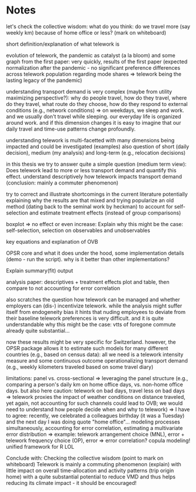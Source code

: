 # Notes

let's check the collective wisdom: what do you think: do we travel more (say weekly km) because of home office or less? (mark on whiteboard)

short definition/explanation of what telework is

evolution of telework, the pandemic as catalyst (a la bloom) and some graph from the first paper: very quickly, results of the first paper (expected normalization after the pandemic - no significant preference differences across telework population regarding mode shares => telework being the lasting legacy of the pandemic)

understanding transport demand is very complex (maybe from utility maximizing perspective?): why do people travel, how do they travel, where do they travel, what route do they choose, how do they respond to external conditions (e.g., network conditions) => on weekdays, we sleep and work. and we usually don't travel while sleeping. our everyday life is organized around work. and if this dimension changes it is easy to imagine that our daily travel and time-use patterns change profoundly.

understanding telework is multi-facetted with many dimensions being impacted and could be investigated (examples)
also question of short (daily decision), medium (my analysis) and long-term (e.g., relocation decisions)

in this thesis we try to answer quite a simple question (medium term view): Does telework lead to more or less transport demand and quantify this effect. understand descriptively how telework impacts transport demand (conclusion: mainly a commuter phenomenon)

try to correct and illustrate shortcomings in the current literature potentially explaining why the results are that mixed and trying popularize an old method (dating back to the seminal work by heckman) to account for self-selection and estimate treatment effects (instead of group comparisons)

boxplot => no effect or even increase: Explain why this might be the case: self-selection, selection on observables and unobservables

key equations and explanation of OVB

OPSR core and what it does under the hood, some implementation details (demo - run the script). why is it better than other implementations?

Explain summary(fit) output

analysis paper: descriptives + treatment effects plot and table, then compare to not accounting for error correlation

also scratches the question how telework can be managed and whether employers can (dis-) incentivize telework. while the analysis might suffer itself from endogeneity bias it hints that nuding employees to deviate from their baseline telework preferences is very difficult. and it is quite understandable why this might be the case: vtts of foregone commute already quite substantial...

now these results might be very specific for Switzerland. however, the OPSR package allows it to estimate such models for many different countries (e.g., based on census data): all we need is a telework intensity measure and some continuous outcome operationalizing transport demand (e.g., weekly kilometers traveled based on some travel diary)

limitations: 
panel vs. cross-sectional => leveraging the panel structure (e.g., comparing a person's daily km on home office days, vs. non-home office days. but also here caution: telework on bad days, travel less on bad days => telework proxies the impact of weather conditions on distance traveled, yet again, not accounting for such channels could lead to OVB; we would need to understand how people decide when and why to telework) => I have to agree: recently, we celebrated a colleagues birthday (it was a Tuesday) and the next day I was doing quote "home office"...
modeling processes simultaneously, accounting for error correlation, estimating a multivariate error distribution => example: telework arrangement choice (MNL), error + telework frequency choice (OP), error => error correlation? copula modeling! unified framework for R
LOL

Conclude with: Checking the collective wisdom (point to mark on whiteboard)
Telework is mainly a commuting phenomenon (explain) with little impact on overall time-allocation and activity patterns (trip origin home) with a quite substantial potential to reduce VMD and thus helps reducing its climate impact - it should be encouraged!
